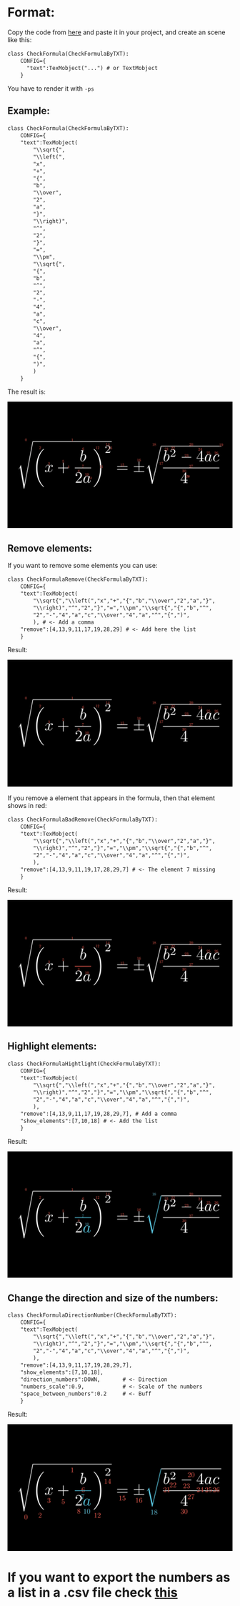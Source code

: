 # Format:
Copy the code from [here](https://github.com/Elteoremadebeethoven/MyAnimations/blob/master/check_formula_by_txt/check_formula_by_txt.py) and paste it in your project, and create an scene like this:
```python3
class CheckFormula(CheckFormulaByTXT):
    CONFIG={
      "text":TexMobject("...") # or TextMobject
    }
```

You have to render it with `-ps`

## Example:
```python3
class CheckFormula(CheckFormulaByTXT):
    CONFIG={
    "text":TexMobject(
        "\\sqrt{",
        "\\left(",
        "x",
        "+",
        "{",
        "b",
        "\\over",
        "2",
        "a",
        "}",
        "\\right)",
        "^",
        "2",
        "}",
        "=",
        "\\pm",
        "\\sqrt{",
        "{",
        "b",
        "^",
        "2",
        "-",
        "4",
        "a",
        "c",
        "\\over",
        "4",
        "a",
        "^",
        "{",
        ")",
        )
    }
```
The result is:

<p align="center"><img src ="/check_formula_by_txt/images/im1.png" /></p>

## Remove elements:
If you want to remove some elements you can use:
```python3
class CheckFormulaRemove(CheckFormulaByTXT):
    CONFIG={
    "text":TexMobject(
        "\\sqrt{","\\left(","x","+","{","b","\\over","2","a","}",
        "\\right)","^","2","}","=","\\pm","\\sqrt{","{","b","^",
        "2","-","4","a","c","\\over","4","a","^","{",")",
        ), # <- Add a comma
    "remove":[4,13,9,11,17,19,28,29] # <- Add here the list
    }
```
Result:

<p align="center"><img src ="/check_formula_by_txt/images/im2.png" /></p>

If you remove a element that appears in the formula, then that element shows in red:
```python3
class CheckFormulaBadRemove(CheckFormulaByTXT):
    CONFIG={
    "text":TexMobject(
        "\\sqrt{","\\left(","x","+","{","b","\\over","2","a","}",
        "\\right)","^","2","}","=","\\pm","\\sqrt{","{","b","^",
        "2","-","4","a","c","\\over","4","a","^","{",")",
        ),
    "remove":[4,13,9,11,19,17,28,29,7] # <- The element 7 missing
    }
```
Result:

<p align="center"><img src ="/check_formula_by_txt/images/im3.png" /></p>

## Highlight elements:
```python3
class CheckFormulaHightlight(CheckFormulaByTXT):
    CONFIG={
    "text":TexMobject(
        "\\sqrt{","\\left(","x","+","{","b","\\over","2","a","}",
        "\\right)","^","2","}","=","\\pm","\\sqrt{","{","b","^",
        "2","-","4","a","c","\\over","4","a","^","{",")",
        ),
    "remove":[4,13,9,11,17,19,28,29,7], # Add a comma
    "show_elements":[7,10,18] # <- Add the list
    }
```
Result:

<p align="center"><img src ="/check_formula_by_txt/images/im4.png" /></p>

## Change the direction and size of the numbers:
```python3
class CheckFormulaDirectionNumber(CheckFormulaByTXT):
    CONFIG={
    "text":TexMobject(
        "\\sqrt{","\\left(","x","+","{","b","\\over","2","a","}",
        "\\right)","^","2","}","=","\\pm","\\sqrt{","{","b","^",
        "2","-","4","a","c","\\over","4","a","^","{",")",
        ),
    "remove":[4,13,9,11,17,19,28,29,7],
    "show_elements":[7,10,18],
    "direction_numbers":DOWN,       # <- Direction
    "numbers_scale":0.9,            # <- Scale of the numbers
    "space_between_numbers":0.2     # <- Buff
    }
```
Result:

<p align="center"><img src ="/check_formula_by_txt/images/im5.png" /></p>

# If you want to export the numbers as a list in a .csv file check [this](https://github.com/Elteoremadebeethoven/MyAnimations/blob/master/export_csv_file/export_csv_file.md)
